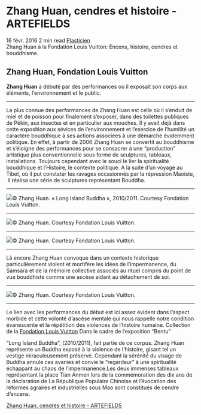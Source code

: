 # Zhang Huan, cendres et histoire - ARTEFIELDS
16 févr. 2016    2 min read   [Plasticien](https://www.artefields.net/topic/plasticien/)  
Zhang Huan à la Fondation Louis Vuitton: Encens, histoire, cendres et bouddhisme.
## Zhang Huan, Fondation Louis Vuitton

**Zhang Huan** a débuté par des performances où il exposait son corps aux éléments, l’environnement et le public.

---

La plus connue des performances de Zhang Huan est celle où il s’enduit de miel et de poisson pour finalement s’exposer, dans des toilettes publiques de Pékin, aux insectes et en particulier aux mouches. Il y avait déjà dans cette exposition aux sévices de l’environnement et l’exercice de l’humilité un caractère bouddhique à ses actions associées à une démarche évidemment politique. En effet, à partir de 2006 Zhang Huan se convertit au bouddhisme et s’éloigne des performances pour se consacrer à une “production” artistique plus conventionnelle sous forme de sculptures, tableaux, installations. Toujours cependant avec le souci le lier la spiritualité bouddhique et l’Histoire, le contexte politique. A la suite d’un voyage au Tibet, où il put constater les ravages occasionnés par la répression Maoïste,  il réalisa une série de sculptures représentant Bouddha.

---

![](Zhang%20Huan,%20cendres%20et%20histoire%20-%20ARTEFIELDS/zhang-huan-fondation-louis-vuitton-louis-vuitton-bentu-2016-group-show-china.030.jpg)© Zhang Huan. « Long Island Buddha », 2010/2011. Courtesy Fondation Louis Vuitton.

---

![](Zhang%20Huan,%20cendres%20et%20histoire%20-%20ARTEFIELDS/zhang-huan-fondation-louis-vuitton-louis-vuitton-bentu-2016-group-show-china.034.jpg)© Zhang Huan. Courtesy Fondation Louis Vuitton.

---

![](Zhang%20Huan,%20cendres%20et%20histoire%20-%20ARTEFIELDS/zhang-huan-fondation-louis-vuitton-louis-vuitton-bentu-2016-group-show-china.032.jpg)© Zhang Huan. Courtesy Fondation Louis Vuitton.

---

Là encore Zhang Huan convoque dans un contexte historique particulièrement violent et mortifère les idées de l’impermanence, du Samsara et de la mémoire collective associés au rituel compris du point de vue bouddhiste comme une ascèse aidant au détachement de soi.

---

![](Zhang%20Huan,%20cendres%20et%20histoire%20-%20ARTEFIELDS/zhang-huan-fondation-louis-vuitton-louis-vuitton-bentu-2016-group-show-china.033.jpg)© Zhang Huan. Courtesy Fondation Louis Vuitton.

---

Le lien avec les performances du début est ici assez évident dans l’aspect morbide et cette volonté d’ascèse mentale qui nous rappelle notre condition évanescente et la répétition des violences de l’histoire humaine. Collection de la [Fondation Louis Vuitton](http://www.fondationlouisvuitton.fr/expositions.html?ref=artefields.net) Dans le cadre de l’exposition “Bentu”

“Long Island Buddha”, (2010/2011), fait partie de ce corpus. Zhang Huan représente un Buddha exposé à la violence de l’histoire, gisant tel un vestige miraculeusement préservé. Cependant la sérénité du visage de Buddha annule ces avanies et convie le “regardeur” à une spiritualité échappant au chaos de l’impermanence.Les deux immenses tableaux représentant la place Tian Anmen lors de la commémoration des dix ans de la déclaration de La République Populaire Chinoise et l’évocation des réformes agraires et industrielles sous Mao sont constitués de cendre d’encens.

[Zhang Huan, cendres et histoire - ARTEFIELDS](https://www.artefields.net/zhang-huan-a-fondation-louis-vuitton/)